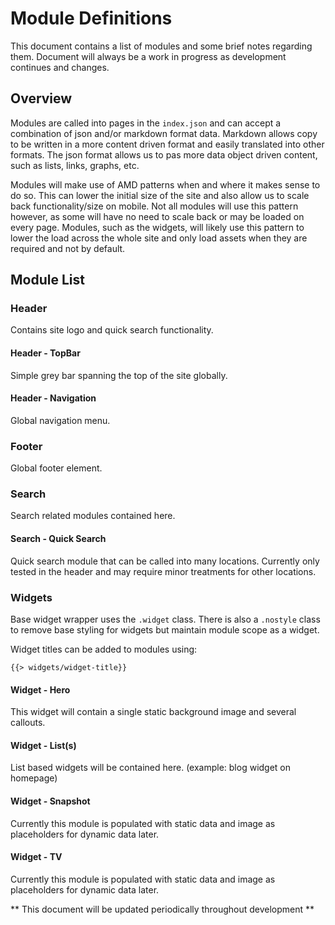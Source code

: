 # Module Definitions

This document contains a list of modules and some brief notes regarding them. Document will always be a work in progress as development continues and changes.

## Overview

Modules are called into pages in the `index.json` and can accept a combination of json and/or markdown format data. Markdown allows copy to be written in a more content driven format and easily translated into other formats. The json format allows us to pas more data object driven content, such as lists, links, graphs, etc.

Modules will make use of AMD patterns when and where it makes sense to do so. This can lower the initial size of the site and also allow us to scale back functionality/size on mobile. Not all modules will use this pattern however, as some will have no need to scale back or may be loaded on every page. Modules, such as the widgets, will likely use this pattern to lower the load across the whole site and only load assets when they are required and not by default.

## Module List

### Header

Contains site logo and quick search functionality.

#### Header - TopBar

Simple grey bar spanning the top of the site globally.

#### Header - Navigation

Global navigation menu.

### Footer

Global footer element.

### Search

Search related modules contained here.

#### Search - Quick Search

Quick search module that can be called into many locations. Currently only tested in the header and may require minor treatments for other locations.

### Widgets

Base widget wrapper uses the `.widget` class. There is also a `.nostyle` class to remove base styling for widgets but maintain module scope as a widget.

Widget titles can be added to modules using:

```
{{> widgets/widget-title}}
```

#### Widget - Hero

This widget will contain a single static background image and several callouts.

#### Widget - List(s)

List based widgets will be contained here. (example: blog widget on homepage)

#### Widget - Snapshot

Currently this module is populated with static data and image as placeholders for dynamic data later.

#### Widget - TV

Currently this module is populated with static data and image as placeholders for dynamic data later.


** This document will be updated periodically throughout development **